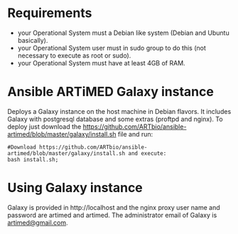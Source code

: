 # Requirements
  * your Operational System must a Debian like system (Debian and Ubuntu basically).
  * your Operational System user must in sudo group to do this (not necessary to execute as root or sudo).
  * your Operational System must have at least 4GB of RAM.

# Ansible ARTiMED Galaxy instance
Deploys a Galaxy instance on the host machine in Debian flavors. 
It includes Galaxy with postgresql database and some extras (proftpd and nginx).
To deploy just download the https://github.com/ARTbio/ansible-artimed/blob/master/galaxy/install.sh file and run:
```
#Download https://github.com/ARTbio/ansible-artimed/blob/master/galaxy/install.sh and execute:
bash install.sh;
```

# Using Galaxy instance
Galaxy is provided in http://localhost and the nginx proxy user name and password are artimed and artimed.
The administrator email of Galaxy is artimed@gmail.com.
